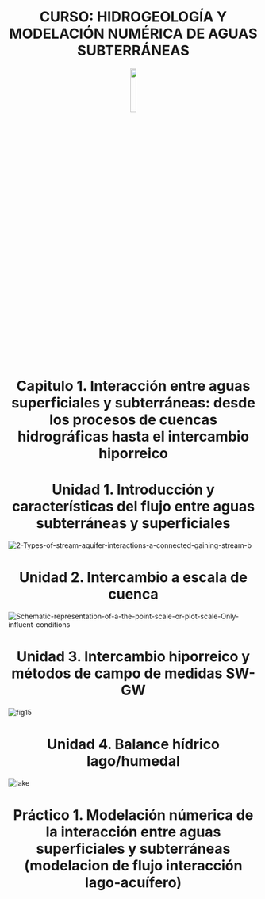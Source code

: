 # <h1 align="center"> CURSO: HIDROGEOLOGÍA Y MODELACIÓN NUMÉRICA DE AGUAS SUBTERRÁNEAS

<p align="center" width="100%">
    <img width="15%" src="!https://github.com/user-attachments/assets/7110ce17-67cf-45cf-9469-033a78c08dcc.jpg
"> 
</p>

# <h1 align="center"> Capitulo 1. Interacción entre aguas superficiales y subterráneas: desde los procesos de cuencas hidrográficas hasta el intercambio hiporreico



## <h1 align="center"> Unidad 1. Introducción y características del flujo entre aguas subterráneas y superficiales
![2-Types-of-stream-aquifer-interactions-a-connected-gaining-stream-b](https://github.com/user-attachments/assets/a8ec44c6-84e3-4ae0-9703-983494c3ad62)

## <h1 align="center"> Unidad 2. Intercambio a escala de cuenca
![Schematic-representation-of-a-the-point-scale-or-plot-scale-Only-influent-conditions](https://github.com/user-attachments/assets/ef42f854-d267-41be-ac3f-5fa265903462)

## <h1 align="center"> Unidad 3. Intercambio hiporreico y métodos de campo de medidas SW-GW 
![fig15](https://github.com/user-attachments/assets/24f90712-7a99-409c-a8d1-40b6c3c03c7c)

## <h1 align="center"> Unidad 4. Balance hídrico lago/humedal
![lake](https://github.com/user-attachments/assets/e7382b75-c118-4eeb-a17e-2d556f05cede)

## <h1 align="center"> Práctico 1. Modelación númerica de la interacción entre aguas superficiales y subterráneas (modelacion de flujo interacción lago-acuífero)





